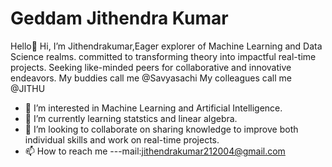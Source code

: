 # Geddam Jithendra Kumar
Hello👋 Hi, I’m Jithendrakumar,Eager explorer of Machine Learning and Data Science realms.
committed to transforming theory into impactful real-time projects.
Seeking like-minded peers for collaborative and innovative endeavors.
My buddies call me @Savyasachi
My colleagues call me @JITHU
- 👀 I’m interested in Machine Learning and Artificial Intelligence.
- 🌱 I’m currently learning statstics and linear algebra.
- 💞️ I’m looking to collaborate on sharing knowledge to improve both individual skills and work on real-time projects.
- 📫 How to reach me ---mail:jithendrakumar212004@gmail.com

<!---
SavyasachiJITHU/SavyasachiJITHU is a ✨ special ✨ repository because its `README.md` (this file) appears on your GitHub profile.
You can click the Preview link to take a look at your changes.
--->

